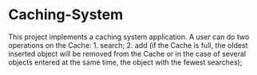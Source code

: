 # Caching-System
This project implements a caching system application. A user can do two operations on the Cache: 1. search; 2. add (if the Cache is full, the oldest inserted object will be removed from the Cache or in the case of several objects entered at the same time, the object with the fewest searches);
